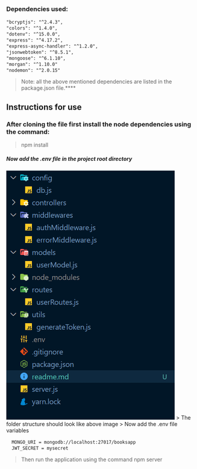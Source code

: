 ### Dependencies used:

    "bcryptjs": "^2.4.3",
    "colors": "^1.4.0",
    "dotenv": "^15.0.0",
    "express": "^4.17.2",
    "express-async-handler": "^1.2.0",
    "jsonwebtoken": "^8.5.1",
    "mongoose": "^6.1.10",
    "morgan": "^1.10.0"
    "nodemon": "^2.0.15"

> Note: all the above mentioned dependencies are listed in the package.json file.****

## Instructions for use

### After cloning the file first install the node dependencies using the command:

> npm install

##### Now add the .env file in the project root directory

<img src='./folder structure.png' alt='folder structure' />
> The folder structure should look like above image
> Now add the .env file variables

      MONGO_URI = mongodb://localhost:27017/booksapp
      JWT_SECRET = mysecret

> Then run the application using the command
> npm server
